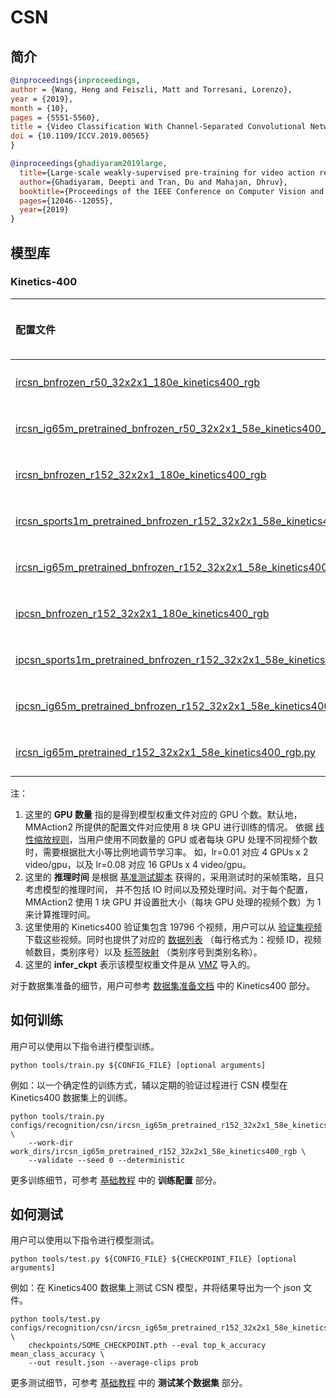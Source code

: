 # CSN

## 简介

<!-- [ALGORITHM] -->

```BibTeX
@inproceedings{inproceedings,
author = {Wang, Heng and Feiszli, Matt and Torresani, Lorenzo},
year = {2019},
month = {10},
pages = {5551-5560},
title = {Video Classification With Channel-Separated Convolutional Networks},
doi = {10.1109/ICCV.2019.00565}
}
```

<!-- [OTHERS] -->

```BibTeX
@inproceedings{ghadiyaram2019large,
  title={Large-scale weakly-supervised pre-training for video action recognition},
  author={Ghadiyaram, Deepti and Tran, Du and Mahajan, Dhruv},
  booktitle={Proceedings of the IEEE Conference on Computer Vision and Pattern Recognition},
  pages={12046--12055},
  year={2019}
}
```

## 模型库

### Kinetics-400

|配置文件 | 分辨率 | GPU 数量 | 主干网络 |预训练| top1 准确率| top5 准确率 | 推理时间 (video/s) | GPU 显存占用 (M)| ckpt | log| json|
|:--|:--:|:--:|:--:|:--:|:--:|:--:|:--:|:--:|:--:|:--:|:--:|
|[ircsn_bnfrozen_r50_32x2x1_180e_kinetics400_rgb](/configs/recognition/csn/ircsn_bnfrozen_r50_32x2x1_180e_kinetics400_rgb.py)|短边 320|x| ResNet50 | None | 73.6 | 91.3 | x | x | [ckpt](https://download.openmmlab.com/mmaction/recognition/csn/ircsn_bnfrozen_r50_32x2x1_180e_kinetics400_rgb/ircsn_bnfrozen_r50_32x2x1_180e_kinetics400_rgb_20210618-4e29e2e8.pth) | [log](https://download.openmmlab.com/mmaction/recognition/csn/ircsn_bnfrozen_r50_32x2x1_180e_kinetics400_rgb/20210618_182414.log) | [json](https://download.openmmlab.com/mmaction/recognition/csn/ircsn_bnfrozen_r50_32x2x1_180e_kinetics400_rgb/20210618_182414.log.json) |
|[ircsn_ig65m_pretrained_bnfrozen_r50_32x2x1_58e_kinetics400_rgb](/configs/recognition/csn/ircsn_ig65m_pretrained_bnfrozen_r50_32x2x1_58e_kinetics400_rgb.py)|短边 320|x| ResNet50 | IG65M | 79.0 | 94.2 | x | x | [infer_ckpt](https://download.openmmlab.com/mmaction/recognition/csn/vmz/vmz_ircsn_ig65m_pretrained_r50_32x2x1_58e_kinetics400_rgb_20210617-86d33018.pth) | x | x |
|[ircsn_bnfrozen_r152_32x2x1_180e_kinetics400_rgb](/configs/recognition/csn/ircsn_bnfrozen_r152_32x2x1_180e_kinetics400_rgb.py)|短边 320|x| ResNet152 | None | 76.5 | 92.1 | x | x | [infer_ckpt](https://download.openmmlab.com/mmaction/recognition/csn/vmz/vmz_ircsn_from_scratch_r152_32x2x1_180e_kinetics400_rgb_20210617-5c933ae1.pth) | x | x |
|[ircsn_sports1m_pretrained_bnfrozen_r152_32x2x1_58e_kinetics400_rgb](/configs/recognition/csn/ircsn_sports1m_pretrained_bnfrozen_r152_32x2x1_58e_kinetics400_rgb.py)|短边 320|x| ResNet152 | Sports1M | 78.2 | 93.0 | x | x | [infer_ckpt](https://download.openmmlab.com/mmaction/recognition/csn/vmz/vmz_ircsn_sports1m_pretrained_r152_32x2x1_58e_kinetics400_rgb_20210617-b9b10241.pth) | x | x |
|[ircsn_ig65m_pretrained_bnfrozen_r152_32x2x1_58e_kinetics400_rgb.py](/configs/recognition/csn/ircsn_ig65m_pretrained_bnfrozen_r152_32x2x1_58e_kinetics400_rgb.py)|短边 320|8x4| ResNet152 | IG65M|82.76/82.6|95.68/95.3|x|8516|[ckpt](https://download.openmmlab.com/mmaction/recognition/csn/ircsn_ig65m_pretrained_bnfrozen_r152_32x2x1_58e_kinetics400_rgb/ircsn_ig65m_pretrained_bnfrozen_r152_32x2x1_58e_kinetics400_rgb_20200812-9037a758.pth)/[infer_ckpt](https://download.openmmlab.com/mmaction/recognition/csn/vmz/vmz_ircsn_ig65m_pretrained_r152_32x2x1_58e_kinetics400_rgb_20210617-e63ee1bd.pth)|[log](https://download.openmmlab.com/mmaction/recognition/csn/ircsn_ig65m_pretrained_bnfrozen_r152_32x2x1_58e_kinetics400_rgb/20200809_053132.log)|[json](https://download.openmmlab.com/mmaction/recognition/csn/ircsn_ig65m_pretrained_bnfrozen_r152_32x2x1_58e_kinetics400_rgb/20200809_053132.log.json)|
|[ipcsn_bnfrozen_r152_32x2x1_180e_kinetics400_rgb](/configs/recognition/csn/ipcsn_bnfrozen_r152_32x2x1_180e_kinetics400_rgb.py)|短边 320|x| ResNet152 | None | 77.8 | 92.8 | x | x | [infer_ckpt](https://download.openmmlab.com/mmaction/recognition/csn/vmz/vmz_ipcsn_from_scratch_r152_32x2x1_180e_kinetics400_rgb_20210617-d565828d.pth) | x | x |
|[ipcsn_sports1m_pretrained_bnfrozen_r152_32x2x1_58e_kinetics400_rgb](/configs/recognition/csn/ipcsn_sports1m_pretrained_bnfrozen_r152_32x2x1_58e_kinetics400_rgb.py)|短边 320|x| ResNet152 | Sports1M | 78.8 | 93.5 | x | x | [infer_ckpt](https://download.openmmlab.com/mmaction/recognition/csn/vmz/vmz_ipcsn_sports1m_pretrained_r152_32x2x1_58e_kinetics400_rgb_20210617-3367437a.pth) | x | x |
|[ipcsn_ig65m_pretrained_bnfrozen_r152_32x2x1_58e_kinetics400_rgb](/configs/recognition/csn/ipcsn_ig65m_pretrained_bnfrozen_r152_32x2x1_58e_kinetics400_rgb.py)|短边 320|x| ResNet152 | IG65M | 82.5 | 95.3 | x | x | [infer_ckpt](https://download.openmmlab.com/mmaction/recognition/csn/vmz/vmz_ipcsn_ig65m_pretrained_r152_32x2x1_58e_kinetics400_rgb_20210617-c3be9793.pth) | x | x |
|[ircsn_ig65m_pretrained_r152_32x2x1_58e_kinetics400_rgb.py](/configs/recognition/csn/ircsn_ig65m_pretrained_r152_32x2x1_58e_kinetics400_rgb.py)|短边 320|8x4| ResNet152 | IG65M|80.14|94.93|x|8517|[ckpt](https://download.openmmlab.com/mmaction/recognition/csn/ircsn_ig65m_pretrained_r152_32x2x1_58e_kinetics400_rgb/ircsn_ig65m_pretrained_r152_32x2x1_58e_kinetics400_rgb_20200803-fc66ce8d.pth)|[log](https://download.openmmlab.com/mmaction/recognition/csn/ircsn_ig65m_pretrained_r152_32x2x1_58e_kinetics400_rgb/20200728_031952.log)|[json](https://download.openmmlab.com/mmaction/recognition/csn/ircsn_ig65m_pretrained_r152_32x2x1_58e_kinetics400_rgb/20200728_031952.log.json)|

注：

1. 这里的 **GPU 数量** 指的是得到模型权重文件对应的 GPU 个数。默认地，MMAction2 所提供的配置文件对应使用 8 块 GPU 进行训练的情况。
   依据 [线性缩放规则](https://arxiv.org/abs/1706.02677)，当用户使用不同数量的 GPU 或者每块 GPU 处理不同视频个数时，需要根据批大小等比例地调节学习率。
   如，lr=0.01 对应 4 GPUs x 2 video/gpu，以及 lr=0.08 对应 16 GPUs x 4 video/gpu。
2. 这里的 **推理时间** 是根据 [基准测试脚本](/tools/analysis/benchmark.py) 获得的，采用测试时的采帧策略，且只考虑模型的推理时间，
   并不包括 IO 时间以及预处理时间。对于每个配置，MMAction2 使用 1 块 GPU 并设置批大小（每块 GPU 处理的视频个数）为 1 来计算推理时间。
3. 这里使用的 Kinetics400 验证集包含 19796 个视频，用户可以从 [验证集视频](https://mycuhk-my.sharepoint.com/:u:/g/personal/1155136485_link_cuhk_edu_hk/EbXw2WX94J1Hunyt3MWNDJUBz-nHvQYhO9pvKqm6g39PMA?e=a9QldB) 下载这些视频。同时也提供了对应的 [数据列表](https://download.openmmlab.com/mmaction/dataset/k400_val/kinetics_val_list.txt) （每行格式为：视频 ID，视频帧数目，类别序号）以及 [标签映射](https://download.openmmlab.com/mmaction/dataset/k400_val/kinetics_class2ind.txt) （类别序号到类别名称）。
4. 这里的 **infer_ckpt** 表示该模型权重文件是从 [VMZ](https://github.com/facebookresearch/VMZ) 导入的。

对于数据集准备的细节，用户可参考 [数据集准备文档](/docs/zh_cn/data_preparation.md) 中的 Kinetics400 部分。

## 如何训练

用户可以使用以下指令进行模型训练。

```shell
python tools/train.py ${CONFIG_FILE} [optional arguments]
```

例如：以一个确定性的训练方式，辅以定期的验证过程进行 CSN 模型在 Kinetics400 数据集上的训练。

```shell
python tools/train.py configs/recognition/csn/ircsn_ig65m_pretrained_r152_32x2x1_58e_kinetics400_rgb.py \
    --work-dir work_dirs/ircsn_ig65m_pretrained_r152_32x2x1_58e_kinetics400_rgb \
    --validate --seed 0 --deterministic
```

更多训练细节，可参考 [基础教程](/docs/zh_cn/getting_started.md#训练配置) 中的 **训练配置** 部分。

## 如何测试

用户可以使用以下指令进行模型测试。

```shell
python tools/test.py ${CONFIG_FILE} ${CHECKPOINT_FILE} [optional arguments]
```

例如：在 Kinetics400 数据集上测试 CSN 模型，并将结果导出为一个 json 文件。

```shell
python tools/test.py configs/recognition/csn/ircsn_ig65m_pretrained_r152_32x2x1_58e_kinetics400_rgb.py \
    checkpoints/SOME_CHECKPOINT.pth --eval top_k_accuracy mean_class_accuracy \
    --out result.json --average-clips prob
```

更多测试细节，可参考 [基础教程](/docs/zh_cn/getting_started.md#测试某个数据集) 中的 **测试某个数据集** 部分。
